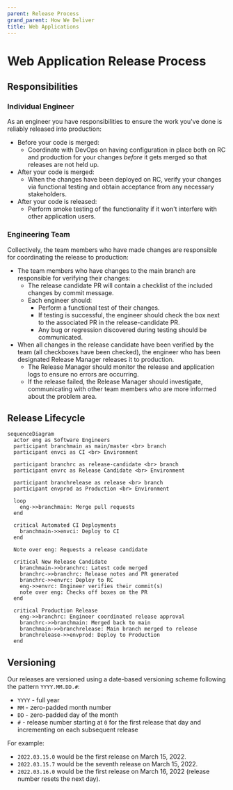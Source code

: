 ```yaml
---
parent: Release Process
grand_parent: How We Deliver
title: Web Applications
---
```

# Web Application Release Process

## Responsibilities

### Individual Engineer

As an engineer you have responsibilities to ensure the work you've done is reliably released into production:


- Before your code is merged:
  - Coordinate with DevOps on having configuration in place both on RC and production for your changes _before_ it gets merged so that releases are not held up.
- After your code is merged:
  - When the changes have been deployed on RC, verify your changes via functional testing and obtain acceptance from any necessary stakeholders.
- After your code is released:
  - Perform smoke testing of the functionality if it won't interfere with other application users.

### Engineering Team

Collectively, the team members who have made changes are responsible for coordinating the release to production:

- The team members who have changes to the main branch are responsible for verifying their changes:
  - The release candidate PR will contain a checklist of the included changes by commit message.
  - Each engineer should:
    - Perform a functional test of their changes.  
    - If testing is successful, the engineer should check the box next to the associated PR in the release-candidate PR.
    - Any bug or regression discovered during testing should be communicated.
- When all changes in the release candidate have been verified by the team (all checkboxes have been checked), the engineer who has been designated Release Manager releases it to production.
  - The Release Manager should monitor the release and application logs to ensure no errors are occurring.
  - If the release failed, the Release Manager should investigate, communicating with other team members who are more informed about the problem area.

## Release Lifecycle

```mermaid
sequenceDiagram
  actor eng as Software Engineers
  participant branchmain as main/master <br> branch
  participant envci as CI <br> Environment

  participant branchrc as release-candidate <br> branch
  participant envrc as Release Candidate <br> Environment

  participant branchrelease as release <br> branch
  participant envprod as Production <br> Environment

  loop
    eng->>branchmain: Merge pull requests
  end

  critical Automated CI Deployments
    branchmain->>envci: Deploy to CI
  end

  Note over eng: Requests a release candidate

  critical New Release Candidate
    branchmain->>branchrc: Latest code merged
    branchrc->>branchrc: Release notes and PR generated
    branchrc->>envrc: Deploy to RC
    eng->>envrc: Engineer verifies their commit(s)
    note over eng: Checks off boxes on the PR
  end

  critical Production Release
    eng->>branchrc: Engineer coordinated release approval
    branchrc->>branchmain: Merged back to main
    branchmain->>branchrelease: Main branch merged to release
    branchrelease->>envprod: Deploy to Production
  end
```


## Versioning

Our releases are versioned using a date-based versioning scheme following the pattern `YYYY.MM.DD.#`:

- `YYYY` - full year
- `MM` - zero-padded month number
- `DD` - zero-padded day of the month
- `#` - release number starting at `0` for the first release that day and incrementing on each subsequent release

For example: 

- `2022.03.15.0` would be the first release on March 15, 2022.
- `2022.03.15.7` would be the seventh release on March 15, 2022.
- `2022.03.16.0` would be the first release on March 16, 2022 (release number resets the next day).


